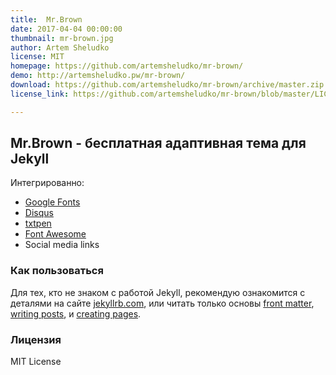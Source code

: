 ```yaml
---
title:  Mr.Brown
date: 2017-04-04 00:00:00
thumbnail: mr-brown.jpg
author: Artem Sheludko
license: MIT
homepage: https://github.com/artemsheludko/mr-brown/
demo: http://artemsheludko.pw/mr-brown/
download: https://github.com/artemsheludko/mr-brown/archive/master.zip
license_link: https://github.com/artemsheludko/mr-brown/blob/master/LICENSE

---
```

## Mr.Brown - бесплатная адаптивная тема для Jekyll

Интегрированно:
  - [Google Fonts](https://fonts.google.com/)
  - [Disqus](https://disqus.com/)
  - [txtpen](https://txtpen.com/)
  - [Font Awesome](http://fontawesome.io/)
  - Social media links

### Как пользоваться

  Для тех, кто не знаком с работой Jekyll, рекомендую ознакомится с деталями на сайте [jekyllrb.com](https://jekyllrb.com/),
  или читать только основы [front matter](https://jekyllrb.com/docs/frontmatter/), [writing posts](https://jekyllrb.com/docs/posts/),
  и [creating pages](https://jekyllrb.com/docs/pages/).

### Лицензия

MIT License
